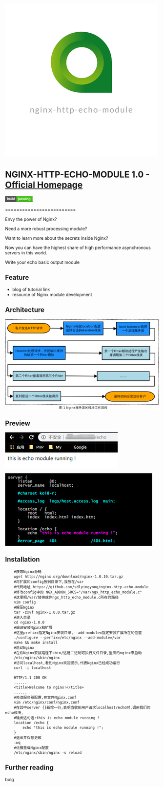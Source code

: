 ![](https://github.com/sdlyingyong/nginx-http-echo-module/blob/readme/image/logo.jpg)


# NGINX-HTTP-ECHO-MODULE 1.0 - [Official Homepage](https://www.)
![](https://github.com/sdlyingyong/nginx-http-echo-module/blob/readme/image/clipboard.png)

=========================

Envy the power of Nginx?

Need a more robust processing module?

Want to learn more about the secrets inside Nginx?

Now you can have the highest share of high performance asynchronous servers in this world.

Write your echo basic output module

## Feature
- blog of tutorial link
- resource of Nginx module development 

## Architecture
![](https://github.com/sdlyingyong/nginx-http-echo-module/blob/readme/image/module%20load.jpg)

## Preview
![](https://github.com/sdlyingyong/nginx-http-echo-module/blob/readme/image/result.png)

![](https://github.com/sdlyingyong/nginx-http-echo-module/blob/readme/image/nginx_config.png)

## Installation


        #获取Nginx源码
        wget http://nginx.org/download/nginx-1.0.10.tar.gz
        #将扩展和config放到目录下,我放在/var
        #代码地址 https://github.com/sdlyingyong/nginx-http-echo-module
        #修改config中的 NGX_ADDON_SRCS="/var/ngx_http_echo_module.c"
        #这里把/var/替换成你ngx_http_echo_module.c所在的路径
        vim config
        #解压Nginx
        tar -zxvf nginx-1.0.0.tar.gz
        #进入目录
        cd nginx-1.0.0
        #编译安装Nginx和扩展
        #这里prefix=指定Nginx安装目录,--add-module=指定安装扩展所在的位置
        ./configure --perfix=/etc/nginx --add-module=/var
        make && make install 
        #启动Nginx
        #在你Nginx安装路径下sbin/这是二进制可执行文件目录,里面的nginx来启动
        /etc/nginx/sbin/nginx
        #访问localhost,看到Nginx欢迎提示,代表Nginx已经成功运行
        curl -i localhost 

        HTTP/1.1 200 OK
        ......
        <title>Welcome to nginx!</title>
        ......
        #修改服务器配置,在文件Nginx.conf
        vim /etc/nginx/conf/nginx.conf
        #在其中server {}新增一行,表明当收到用户请求localhost/echo时,调用我们的echo模块,
        #输出这句话:this is echo module running !
        location /echo {
            echo "this is echo module running !";
        }
        #退出并保存更改
        :wq 
        #优雅重载Nginx配置
        /etc/nginx/sbin/nginx -s reload
        
 ## Further reading
 
 bolg
 
 
 
